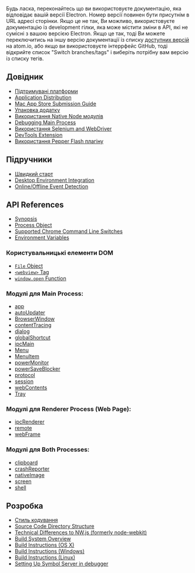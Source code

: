 Будь ласка, переконайтесь що ви використовуєте документацію, яка відповідає вашій версії Electron.
Номер версії повинен бути присутнім в URL адресі сторінки. Якщо це не так, Ви можливо, 
використовуєте документацію із development гілки, 
яка може містити зміни в API, які не сумісні з вашою версією Electron.
Якщо це так, тоді Ви можете переключитись на іншу версію документації 
із списку [доступних версій](http://electron.atom.io/docs/) на atom.io,
або якщо ви використовуєте інтеррфейс GitHub, 
тоді відкрийте список "Switch branches/tags" і виберіть потрібну вам 
версію із списку тегів.  

## Довідник

* [Підтримувані платформи](tutorial/supported-platforms.md)
* [Application Distribution](tutorial/application-distribution.md)
* [Mac App Store Submission Guide](tutorial/mac-app-store-submission-guide.md)
* [Упаковка додатку](tutorial/application-packaging.md)
* [Використання Native Node модулів](tutorial/using-native-node-modules.md)
* [Debugging Main Process](tutorial/debugging-main-process.md)
* [Використання Selenium and WebDriver](tutorial/using-selenium-and-webdriver.md)
* [DevTools Extension](tutorial/devtools-extension.md)
* [Використання Pepper Flash плагіну](tutorial/using-pepper-flash-plugin.md)

## Підручники

* [Швидкий старт](tutorial/quick-start.md)
* [Desktop Environment Integration](tutorial/desktop-environment-integration.md)
* [Online/Offline Event Detection](tutorial/online-offline-events.md)

## API References

* [Synopsis](api/synopsis.md)
* [Process Object](api/process.md)
* [Supported Chrome Command Line Switches](api/chrome-command-line-switches.md)
* [Environment Variables](api/environment-variables.md)

### Користувальницькі елементи DOM

* [`File` Object](api/file-object.md)
* [`<webview>` Tag](api/web-view-tag.md)
* [`window.open` Function](api/window-open.md)

### Модулі для Main Process:

* [app](api/app.md)
* [autoUpdater](api/auto-updater.md)
* [BrowserWindow](api/browser-window.md)
* [contentTracing](api/content-tracing.md)
* [dialog](api/dialog.md)
* [globalShortcut](api/global-shortcut.md)
* [ipcMain](api/ipc-main.md)
* [Menu](api/menu.md)
* [MenuItem](api/menu-item.md)
* [powerMonitor](api/power-monitor.md)
* [powerSaveBlocker](api/power-save-blocker.md)
* [protocol](api/protocol.md)
* [session](api/session.md)
* [webContents](api/web-contents.md)
* [Tray](api/tray.md)

### Модулі для Renderer Process (Web Page):

* [ipcRenderer](api/ipc-renderer.md)
* [remote](api/remote.md)
* [webFrame](api/web-frame.md)

### Модулі для Both Processes:

* [clipboard](api/clipboard.md)
* [crashReporter](api/crash-reporter.md)
* [nativeImage](api/native-image.md)
* [screen](api/screen.md)
* [shell](api/shell.md)

## Розробка

* [Стиль кодування](development/coding-style.md)
* [Source Code Directory Structure](development/source-code-directory-structure.md)
* [Technical Differences to NW.js (formerly node-webkit)](development/atom-shell-vs-node-webkit.md)
* [Build System Overview](development/build-system-overview.md)
* [Build Instructions (OS X)](development/build-instructions-osx.md)
* [Build Instructions (Windows)](development/build-instructions-windows.md)
* [Build Instructions (Linux)](development/build-instructions-linux.md)
* [Setting Up Symbol Server in debugger](development/setting-up-symbol-server.md)
